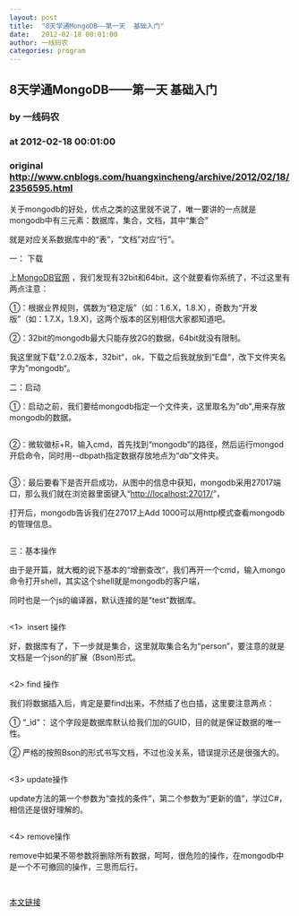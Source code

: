 ```yaml
---
layout: post
title:  "8天学通MongoDB——第一天  基础入门"
date:   2012-02-18 00:01:00
author: 一线码农
categories: program
---
```


## 8天学通MongoDB——第一天  基础入门
### by 一线码农
### at 2012-02-18 00:01:00
### original <http://www.cnblogs.com/huangxincheng/archive/2012/02/18/2356595.html>

<p>关于mongodb的好处，优点之类的这里就不说了，唯一要讲的一点就是mongodb中有三元素：数据库，集合，文档，其中“集合”</p>
<p>就是对应关系数据库中的“表”，“文档”对应“行”。</p>
<p></p>
<p>一： 下载</p>
<p>上<a href="http://www.mongodb.org/downloads">MongoDB官网</a> ，我们发现有32bit和64bit，这个就要看你系统了，不过这里有两点注意：</p>
<p>①：根据业界规则，偶数为“稳定版”（如：1.6.X，1.8.X），奇数为“开发版”（如：1.7.X，1.9.X)，这两个版本的区别相信大家都知道吧。</p>
<p>②：32bit的mongodb最大只能存放2G的数据，64bit就没有限制。</p>
<p>我这里就下载&quot;2.0.2版本，32bit“，ok，下载之后我就放到”E盘“，改下文件夹名字为”mongodb“。</p>
<p></p>
<p>二：启动</p>
<p>①：启动之前，我们要给mongodb指定一个文件夹，这里取名为”db&quot;,用来存放mongodb的数据。</p>
<p><img src="http://pic002.cnblogs.com/images/2012/214741/2012021722595889.png" alt=""></p>
<p>②：微软徽标+R，输入cmd，首先找到“mongodb”的路径，然后运行mongod开启命令，同时用--dbpath指定数据存放地点为“db”文件夹。</p>
<p></p>
<p><img src="http://pic002.cnblogs.com/images/2012/214741/2012021723060683.png" alt=""></p>
<p></p>
<p>③：最后要看下是否开启成功，从图中的信息中获知，mongodb采用27017端口，那么我们就在浏览器里面键入“<a href="http://localhost:27017/">http://localhost:27017/</a>”，</p>
<p>打开后，mongodb告诉我们在27017上Add 1000可以用http模式查看mongodb的管理信息。</p>
<p></p>
<p><img src="http://pic002.cnblogs.com/images/2012/214741/2012021723201250.png" alt=""></p>
<p></p>
<p>三：基本操作</p>
<p>由于是开篇，就大概的说下基本的“增删查改“，我们再开一个cmd，输入mongo命令打开shell，其实这个shell就是mongodb的客户端，</p>
<p>同时也是一个js的编译器，默认连接的是“test”数据库。</p>
<p></p>
<p><img src="http://pic002.cnblogs.com/images/2012/214741/2012021723343781.png" alt=""></p>
<p></p>
<p>&lt;1&gt;  insert 操作</p>
<p>好，数据库有了，下一步就是集合，这里就取集合名为“person”，要注意的就是文档是一个json的扩展（Bson)形式。</p>
<p><img src="http://pic002.cnblogs.com/images/2012/214741/2012021800015368.png" alt=""></p>
<p>&lt;2&gt; find 操作</p>
<p>我们将数据插入后，肯定是要find出来，不然插了也白插，这里要注意两点：</p>
<p>① “_id&quot;： 这个字段是数据库默认给我们加的GUID，目的就是保证数据的唯一性。</p>
<p>② 严格的按照Bson的形式书写文档，不过也没关系，错误提示还是很强大的。</p>
<p><img src="http://pic002.cnblogs.com/images/2012/214741/2012021723563119.png" alt=""></p>
<p>&lt;3&gt; update操作</p>
<p>update方法的第一个参数为“查找的条件”，第二个参数为“更新的值”，学过C#，相信还是很好理解的。</p>
<p><img src="http://pic002.cnblogs.com/images/2012/214741/2012021800091093.png" alt=""></p>
<p>&lt;4&gt; remove操作</p>
<p>remove中如果不带参数将删除所有数据，呵呵，很危险的操作，在mongodb中是一个不可撤回的操作，三思而后行。</p>
<p><img src="http://pic002.cnblogs.com/images/2012/214741/2012021800132992.png" alt=""></p>
<p></p><img src="http://www.cnblogs.com/huangxincheng/aggbug/2356595.html?type=1" width="1" height="1" alt=""><p><a href="http://www.cnblogs.com/huangxincheng/archive/2012/02/18/2356595.html">本文链接</a></p>